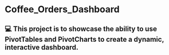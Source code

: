 # Coffee_Orders_Dashboard
## :computer: This project is to showcase the ability to use PivotTables and PivotCharts to create a dynamic, interactive dashboard.
